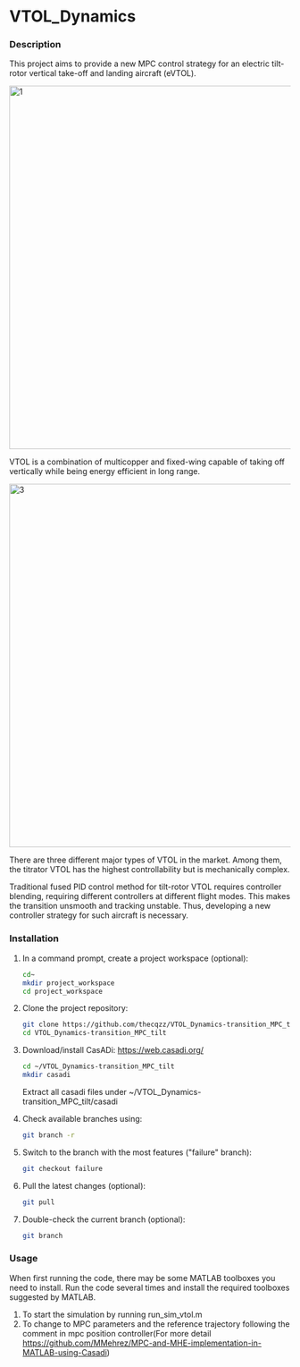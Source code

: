 # VTOL_Dynamics

### Description
This project aims to provide a new MPC control strategy for an electric tilt-rotor vertical take-off and landing aircraft (eVTOL). 

<img width="650" alt="1" src="https://github.com/thecqzz/VTOL_Dynamics-transition_MPC_tilt/assets/114604817/0f71122d-3d9b-4348-93c9-6710e64dd9e8">

VTOL is a combination of multicopper and fixed-wing capable of taking off vertically while being energy efficient in long range.

<img width="650" alt="3" src="https://github.com/thecqzz/VTOL_Dynamics-transition_MPC_tilt/assets/114604817/710757f3-f5bc-4d96-afe6-4f90af38fdb0">

There are three different major types of VTOL in the market. Among them, the titrator VTOL has the highest controllability but is mechanically complex. 

Traditional fused PID control method for tilt-rotor VTOL requires controller blending, requiring different controllers at different flight modes. This makes the transition unsmooth and tracking unstable. Thus, developing a new controller strategy for such aircraft is necessary.

### Installation

1. In a command prompt, create a project workspace (optional):
   
    ```bash
    cd~
    mkdir project_workspace
    cd project_workspace
    ```

2. Clone the project repository:
   
    ```bash
    git clone https://github.com/thecqzz/VTOL_Dynamics-transition_MPC_tilt.git
    cd VTOL_Dynamics-transition_MPC_tilt
    ```
3. Download/install CasADi:
   https://web.casadi.org/
   ```bash
   cd ~/VTOL_Dynamics-transition_MPC_tilt
   mkdir casadi
   ```
   Extract all casadi files under ~/VTOL_Dynamics-transition_MPC_tilt/casadi
   
3. Check available branches using:
   
    ```bash
    git branch -r
    ```

4. Switch to the branch with the most features ("failure" branch):
   
    ```bash
    git checkout failure
    ```

5. Pull the latest changes (optional):
   
    ```bash
    git pull
    ```

6. Double-check the current branch (optional):
   
    ```bash
    git branch
    ```
### Usage
When first running the code, there may be some MATLAB toolboxes you need to install. Run the code several times and install the required toolboxes suggested by MATLAB.

1. To start the simulation by running run_sim_vtol.m
2. To change to MPC parameters and the reference trajectory following the comment in mpc position controller(For more detail https://github.com/MMehrez/MPC-and-MHE-implementation-in-MATLAB-using-Casadi)
